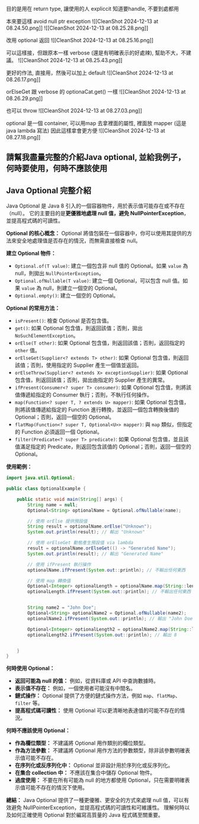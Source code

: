 
目的是用在 return type, 讓使用的人 expliccit 知道要handle, 不要到處都用


本來要這樣 avoid null ptr exception
![[CleanShot 2024-12-13 at 08.24.50.png]]
![[CleanShot 2024-12-13 at 08.25.28.png]]




改用 optional 返回
![[CleanShot 2024-12-13 at 08.25.16.png]]



可以這樣接，但跟原本一樣 verbose (還是有明確表示的好處辣), 幫助不大，不建議。
![[CleanShot 2024-12-13 at 08.25.43.png]]

更好的作法, 直接用，然後可以加上 default
![[CleanShot 2024-12-13 at 08.26.17.png]]



orElseGet 跟 verbose 的 optionaCat.get() 一樣
![[CleanShot 2024-12-13 at 08.26.29.png]]

也可以 throw
![[CleanShot 2024-12-13 at 08.27.03.png]]



optional 是一個 container, 可以用map 去拿裡面的屬性, 裡面放 mapper (這是 java lambda 寫法)
因此這樣拿會更方便
![[CleanShot 2024-12-13 at 08.27.18.png]]



請幫我盡量完整的介紹Java optional, 並給我例子，何時要使用，何時不應該使用
---


## Java Optional 完整介紹

Java Optional 是 Java 8 引入的一個容器物件，用於表示值可能存在或不存在（null）。
它的主要目的是**更優雅地處理 null 值，避免 NullPointerException**，並提高程式碼的可讀性。

**Optional 的核心概念：**
Optional 將值包裝在一個容器中，你可以使用其提供的方法來安全地處理值是否存在的情況，而無需直接檢查 null。



**建立 Optional 物件：**
* `Optional.of(T value)`: 建立一個包含非 null 值的 Optional。如果 `value` 為 null，則拋出 `NullPointerException`。
* `Optional.ofNullable(T value)`: 建立一個 Optional，可以包含 null 值。如果 `value` 為 null，則建立一個空的 Optional。
* `Optional.empty()`: 建立一個空的 Optional。

**Optional 的常用方法：**

* `isPresent()`:  檢查 Optional 是否包含值。
* `get()`:  如果 Optional 包含值，則返回該值；否則，拋出 `NoSuchElementException`。
* `orElse(T other)`:  如果 Optional 包含值，則返回該值；否則，返回指定的 `other` 值。
* `orElseGet(Supplier<? extends T> other)`:  如果 Optional 包含值，則返回該值；否則，使用指定的 Supplier 產生一個值並返回。
* `orElseThrow(Supplier<? extends X> exceptionSupplier)`: 如果 Optional 包含值，則返回該值；否則，拋出由指定的 Supplier 產生的異常。
* `ifPresent(Consumer<? super T> consumer)`: 如果 Optional 包含值，則將該值傳遞給指定的 Consumer 執行；否則，不執行任何操作。
* `map(Function<? super T, ? extends U> mapper)`: 如果 Optional 包含值，則將該值傳遞給指定的 Function 進行轉換，並返回一個包含轉換後值的 Optional；否則，返回一個空的 Optional。
* `flatMap(Function<? super T, Optional<U>> mapper)`:  與 `map` 類似，但指定的 Function 必須返回一個 Optional。
* `filter(Predicate<? super T> predicate)`:  如果 Optional 包含值，並且該值滿足指定的 Predicate，則返回包含該值的 Optional；否則，返回一個空的 Optional。


**使用範例：**

```java
import java.util.Optional;

public class OptionalExample {

    public static void main(String[] args) {
        String name = null;
        Optional<String> optionalName = Optional.ofNullable(name);

        // 使用 orElse 提供預設值
        String result = optionalName.orElse("Unknown");
        System.out.println(result); // 輸出 "Unknown"

        // 使用 orElseGet 動態產生預設值 via lambda
        result = optionalName.orElseGet(() -> "Generated Name");
        System.out.println(result); // 輸出 "Generated Name"

        // 使用 ifPresent 執行操作
        optionalName.ifPresent(System.out::println); // 不輸出任何東西

        // 使用 map 轉換值
        Optional<Integer> optionalLength = optionalName.map(String::length);
        optionalLength.ifPresent(System.out::println); // 不輸出任何東西


        String name2 = "John Doe";
        Optional<String> optionalName2 = Optional.ofNullable(name2);
        optionalName2.ifPresent(System.out::println); // 輸出 "John Doe"

        Optional<Integer> optionalLength2 = optionalName2.map(String::length);
        optionalLength2.ifPresent(System.out::println); // 輸出 8


    }
}

```


**何時使用 Optional：**
* **返回可能為 null 的值：**  例如，從資料庫或 API 中查詢數據時。
* **表示值不存在：**  例如，一個使用者可能沒有中間名。
* **鏈式操作：**  Optional 提供了方便的鏈式操作方法，例如 `map`、`flatMap`、`filter` 等。
* **提高程式碼可讀性：**  使用 Optional 可以更清晰地表達值的可能不存在的情況。


**何時不應該使用 Optional：**
* **作為欄位類型：**  不建議將 Optional 用作類別的欄位類型。
* **作為方法參數：**  不建議將 Optional 用作方法的參數類型，除非該參數明確表示值可能不存在。
* **在序列化或反序列化中：** Optional 並非設計用於序列化或反序列化。
* **在集合 collection 中：**  不應該在集合中儲存 Optional 物件。
* **過度使用：**  不要在所有可能為 null 的地方都使用 Optional，只在需要明確表示值可能不存在的情況下使用。


**總結：**
Java Optional 提供了一種更優雅、更安全的方式來處理 null 值，可以有效避免 NullPointerException，並提高程式碼的可讀性和可維護性。  理解何時以及如何正確使用 Optional 對於編寫高質量的 Java 程式碼至關重要。


